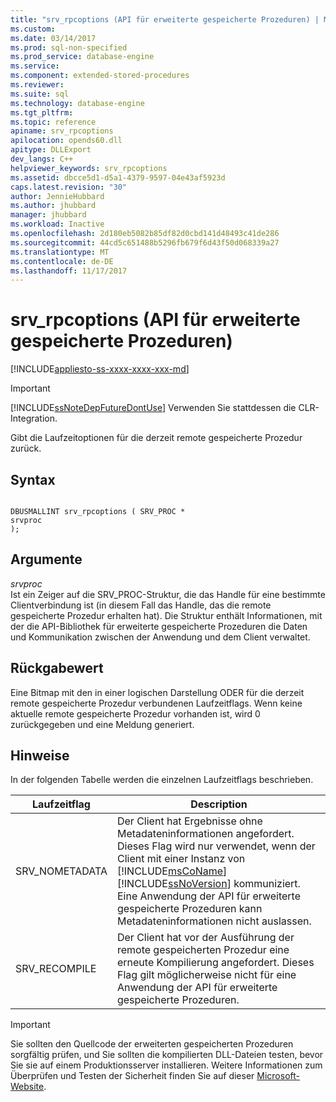 ```yaml
---
title: "srv_rpcoptions (API für erweiterte gespeicherte Prozeduren) | Microsoft-Dokumentation"
ms.custom: 
ms.date: 03/14/2017
ms.prod: sql-non-specified
ms.prod_service: database-engine
ms.service: 
ms.component: extended-stored-procedures
ms.reviewer: 
ms.suite: sql
ms.technology: database-engine
ms.tgt_pltfrm: 
ms.topic: reference
apiname: srv_rpcoptions
apilocation: opends60.dll
apitype: DLLExport
dev_langs: C++
helpviewer_keywords: srv_rpcoptions
ms.assetid: dbcce5d1-d5a1-4379-9597-04e43af5923d
caps.latest.revision: "30"
author: JennieHubbard
ms.author: jhubbard
manager: jhubbard
ms.workload: Inactive
ms.openlocfilehash: 2d180eb5082b85df82d0cbd141d48493c41de286
ms.sourcegitcommit: 44cd5c651488b5296fb679f6d43f50d068339a27
ms.translationtype: MT
ms.contentlocale: de-DE
ms.lasthandoff: 11/17/2017
---
```

# <a name="srvrpcoptions-extended-stored-procedure-api"></a>srv_rpcoptions (API für erweiterte gespeicherte Prozeduren)
[!INCLUDE[appliesto-ss-xxxx-xxxx-xxx-md](../../includes/appliesto-ss-xxxx-xxxx-xxx-md.md)]
    
> [!IMPORTANT]  
>  [!INCLUDE[ssNoteDepFutureDontUse](../../includes/ssnotedepfuturedontuse-md.md)] Verwenden Sie stattdessen die CLR-Integration.  
  
 Gibt die Laufzeitoptionen für die derzeit remote gespeicherte Prozedur zurück.  
  
## <a name="syntax"></a>Syntax  
  
```  
  
DBUSMALLINT srv_rpcoptions ( SRV_PROC *  
srvproc   
);  
```  
  
## <a name="arguments"></a>Argumente  
 *srvproc*   
 Ist ein Zeiger auf die SRV_PROC-Struktur, die das Handle für eine bestimmte Clientverbindung ist (in diesem Fall das Handle, das die remote gespeicherte Prozedur erhalten hat). Die Struktur enthält Informationen, mit der die API-Bibliothek für erweiterte gespeicherte Prozeduren die Daten und Kommunikation zwischen der Anwendung und dem Client verwaltet.  
  
## <a name="returns"></a>Rückgabewert  
 Eine Bitmap mit den in einer logischen Darstellung ODER für die derzeit remote gespeicherte Prozedur verbundenen Laufzeitflags. Wenn keine aktuelle remote gespeicherte Prozedur vorhanden ist, wird 0 zurückgegeben und eine Meldung generiert.  
  
## <a name="remarks"></a>Hinweise  
 In der folgenden Tabelle werden die einzelnen Laufzeitflags beschrieben.  
  
|Laufzeitflag|Description|  
|--------------------|-----------------|  
|SRV_NOMETADATA|Der Client hat Ergebnisse ohne Metadateninformationen angefordert. Dieses Flag wird nur verwendet, wenn der Client mit einer Instanz von [!INCLUDE[msCoName](../../includes/msconame-md.md)] [!INCLUDE[ssNoVersion](../../includes/ssnoversion-md.md)] kommuniziert. Eine Anwendung der API für erweiterte gespeicherte Prozeduren kann Metadateninformationen nicht auslassen.|  
|SRV_RECOMPILE|Der Client hat vor der Ausführung der remote gespeicherten Prozedur eine erneute Kompilierung angefordert. Dieses Flag gilt möglicherweise nicht für eine Anwendung der API für erweiterte gespeicherte Prozeduren.|  
  
> [!IMPORTANT]  
>  Sie sollten den Quellcode der erweiterten gespeicherten Prozeduren sorgfältig prüfen, und Sie sollten die kompilierten DLL-Dateien testen, bevor Sie sie auf einem Produktionsserver installieren. Weitere Informationen zum Überprüfen und Testen der Sicherheit finden Sie auf dieser [Microsoft-Website](http://go.microsoft.com/fwlink/?LinkID=54761&amp;clcid=0x409http://msdn.microsoft.com/security/).  
  
  
